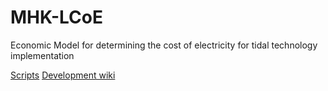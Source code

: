 # MHK-LCoE



Economic Model for determining the cost of electricity for tidal technology implementation

[Scripts](https://github.com/BAJJCapstone/InsertTidalHere)
[Development wiki](https://github.com/BAJJCapstone/InsertTidalHere/wiki)
